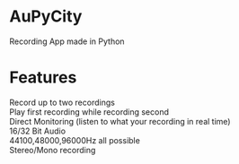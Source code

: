 # AuPyCity
Recording App made in Python

# Features
Record up to two recordings  
Play first recording while recording second  
Direct Monitoring (listen to what your recording in real time)  
16/32 Bit Audio  
44100,48000,96000Hz all possible  
Stereo/Mono recording  
